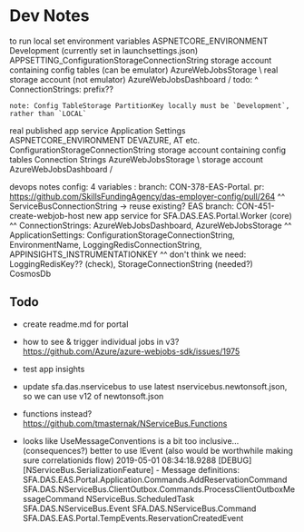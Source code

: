# Dev Notes

 to run
   local
     set environment variables
       ASPNETCORE_ENVIRONMENT                            Development (currently set in launchsettings.json)
       APPSETTING_ConfigurationStorageConnectionString   storage account containing config tables (can be emulator)
       AzureWebJobsStorage                               \ real storage account (not emulator)
       AzureWebJobsDashboard                             /
       todo: ^ ConnectionStrings: prefix??

    note: Config TableStorage PartitionKey locally must be `Development`, rather than `LOCAL`

   real published app service
       Application Settings
         ASPNETCORE_ENVIRONMENT                         DEVAZURE, AT etc.
         ConfigurationStorageConnectionString           storage account containing config tables
       Connection Strings
         AzureWebJobsStorage                            \ storage account
         AzureWebJobsDashboard                          /

devops notes
 config: 4 variables : branch: CON-378-EAS-Portal. pr: https://github.com/SkillsFundingAgency/das-employer-config/pull/264
 ^^ ServiceBusConnectionString -> reuse existing?
 EAS branch: CON-451-create-webjob-host
 new app service for SFA.DAS.EAS.Portal.Worker (core)
 ^^ ConnectionStrings: AzureWebJobsDashboard, AzureWebJobsStorage
 ^^ ApplicationSettings: ConfigurationStorageConnectionString, EnvironmentName, LoggingRedisConnectionString, APPINSIGHTS_INSTRUMENTATIONKEY
 ^^ don't think we need: LoggingRedisKey?? (check), StorageConnectionString (needed?)
 CosmosDb

## Todo

* create readme.md for portal

* how to see & trigger individual jobs in v3?
https://github.com/Azure/azure-webjobs-sdk/issues/1975

* test app insights

* update sfa.das.nservicebus to use latest nservicebus.newtonsoft.json, so we can use v12 of newtonsoft.json

* functions instead? https://github.com/tmasternak/NServiceBus.Functions

* looks like UseMessageConventions is a bit too inclusive... (consequences?)
 better to use IEvent
 (also would be worthwhile making sure correlationids flow)
2019-05-01 08:34:18.9288 [DEBUG] [NServiceBus.SerializationFeature] - Message definitions:
SFA.DAS.EAS.Portal.Application.Commands.AddReservationCommand
SFA.DAS.NServiceBus.ClientOutbox.Commands.ProcessClientOutboxMessageCommand
NServiceBus.ScheduledTask
SFA.DAS.NServiceBus.Event
SFA.DAS.NServiceBus.Command
SFA.DAS.EAS.Portal.TempEvents.ReservationCreatedEvent


